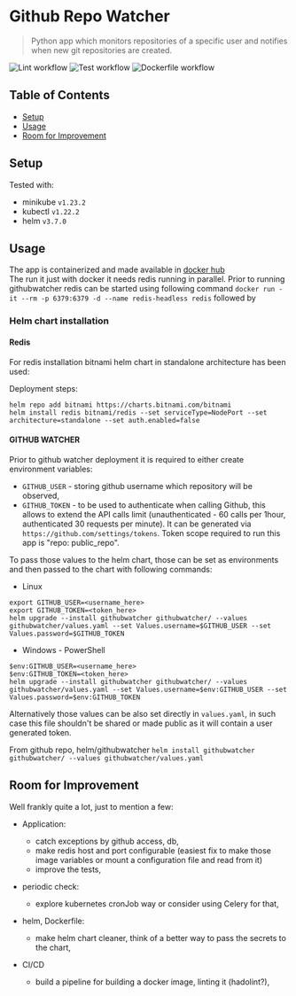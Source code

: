 # Github Repo Watcher
> Python app which monitors repositories of a specific user and notifies when new git repositories are created.

![Lint workflow](https://github.com/piotr-muzyka/gitHubRepoWatcher/actions/workflows/pylint.yml/badge.svg)
![Test workflow](https://github.com/piotr-muzyka/gitHubRepoWatcher/actions/workflows/python-app.yml/badge.svg)
![Dockerfile workflow](https://github.com/piotr-muzyka/gitHubRepoWatcher/actions/workflows/docker-image.yml/badge.svg)


## Table of Contents
* [Setup](#setup)
* [Usage](#usage)
* [Room for Improvement](#room-for-improvement)
<!-- * [License](#license) -->

## Setup
Tested with:
- minikube `v1.23.2`
- kubectl  `v1.22.2`
- helm     `v3.7.0`

## Usage

The app is containerized and made available in [docker hub](https://hub.docker.com/repository/docker/pmuzyka/githubwatcher)  
The run it just with docker it needs redis running in parallel. Prior to running githubwatcher redis can be started using following command `docker run -it --rm -p 6379:6379 -d --name redis-headless redis` followed by 

### Helm chart installation

#### Redis
For redis installation bitnami helm chart in standalone architecture has been used:

Deployment steps:  
```
helm repo add bitnami https://charts.bitnami.com/bitnami
helm install redis bitnami/redis --set serviceType=NodePort --set architecture=standalone --set auth.enabled=false
```

#### GITHUB WATCHER
Prior to github watcher deployment it is required to either create environment variables:
- `GITHUB_USER` - storing github username which repository will be observed,
- `GITHUB_TOKEN` - to be used to authenticate when calling Github, this allows to extend the API calls limit (unauthenticated - 60 calls per 1hour, authenticated 30 requests per minute). It can be generated via `https://github.com/settings/tokens`. Token scope required to run this app is "repo: public_repo". 

To pass those values to the helm chart, those can be set as environments and then passed to the chart with following commands: 

- Linux
```
export GITHUB_USER=<username_here>
export GITHUB_TOKEN=<token_here>
helm upgrade --install githubwatcher githubwatcher/ --values githubwatcher/values.yaml --set Values.username=$GITHUB_USER --set Values.password=$GITHUB_TOKEN
```

- Windows - PowerShell
```
$env:GITHUB_USER=<username_here>
$env:GITHUB_TOKEN=<token_here>
helm upgrade --install githubwatcher githubwatcher/ --values githubwatcher/values.yaml --set Values.username=$env:GITHUB_USER --set Values.password=$env:GITHUB_TOKEN

```

Alternatively those values can be also set directly in `values.yaml`, in such case this file shouldn't be shared or made public as it will contain a user generated token.

From github repo, helm/githubwatcher
`helm install githubwatcher githubwatcher/ --values githubwatcher/values.yaml`

## Room for Improvement
Well frankly quite a lot, just to mention a few:
- Application: 
  - catch exceptions by github access, db,
  - make redis host and port configurable (easiest fix to make those image variables or mount a configuration file and read from it)
  - improve the tests,

- periodic check: 
  - explore kubernetes cronJob way or consider using Celery for that,
  
- helm, Dockerfile:
  - make helm chart cleaner, think of a better way to pass the secrets to the chart,

- CI/CD
  - build a pipeline for building a docker image, linting it (hadolint?),
